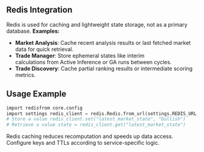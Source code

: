 ## Redis Integration 
Redis is used for caching and lightweight state storage, not as a primary database. **Examples:** 
- **Market Analysis**: Cache recent analysis results or last fetched market data for quick retrieval. 
- **Trade Manager**: Store ephemeral states like interim calculations from Active Inference or GA runs between cycles. 
- **Trade Discovery**: Cache partial ranking results or intermediate scoring metrics. 
## Usage Example 
```python 
import redisfrom core.config 
import settings redis_client = redis.Redis.from_url(settings.REDIS_URL, decode_responses=True) 
# Store a value redis_client.set("latest_market_state", "bullish") 
# Retrieve a value state = redis_client.get("latest_market_state")
```
Redis caching reduces recomputation and speeds up data access. Configure keys and TTLs according to service-specific logic.